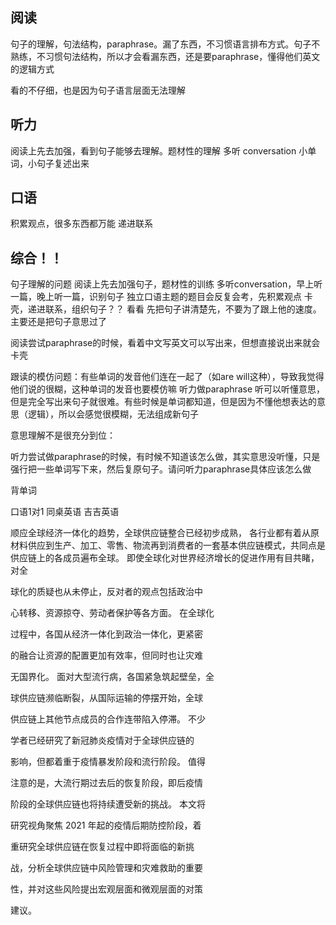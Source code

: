 
## 阅读
句子的理解，句法结构，paraphrase。漏了东西，不习惯语言排布方式。句子不熟练，不习惯句法结构，所以才会看漏东西，还是要paraphrase，懂得他们英文的逻辑方式

看的不仔细，也是因为句子语言层面无法理解

## 听力
阅读上先去加强，看到句子能够去理解。题材性的理解
多听 conversation 小单词，小句子复述出来

## 口语
积累观点，很多东西都万能 递进联系


## 综合！！ 
句子理解的问题
阅读上先去加强句子，题材性的训练
多听conversation，早上听一篇，晚上听一篇，识别句子
独立口语主题的题目会反复会考，先积累观点
卡壳，递进联系，组织句子？？ 看看
先把句子讲清楚先，不要为了跟上他的速度。主要还是把句子意思过了






阅读尝试paraphrase的时候，看着中文写英文可以写出来，但想直接说出来就会卡壳

跟读的模仿问题：有些单词的发音他们连在一起了（如are will这种），导致我觉得他们说的很糊，这种单词的发音也要模仿嘛
听力做paraphrase 听可以听懂意思，但是完全写出来句子就很难。有些时候是单词都知道，但是因为不懂他想表达的意思（逻辑），所以会感觉很模糊，无法组成新句子

意思理解不是很充分到位：


听力尝试做paraphrase的时候，有时候不知道该怎么做，其实意思没听懂，只是强行把一些单词写下来，然后复原句子。请问听力paraphrase具体应该怎么做


背单词


口语1对1 同桌英语 吉吉英语


顺应全球经济一体化的趋势，全球供应链整合已经初步成熟， 各行业都有着从原材料供应到生产、加工、零售、物流再到消费者的一套基本供应链模式，共同点是供应链上的各成员遍布全球。 即使全球化对世界经济增长的促进作用有目共睹，对全

球化的质疑也从未停止，反对者的观点包括政治中

心转移、资源掠夺、劳动者保护等各方面。 在全球化

过程中，各国从经济一体化到政治一体化，更紧密

的融合让资源的配置更加有效率，但同时也让灾难

无国界化。 面对大型流行病，各国紧急筑起壁垒，全

球供应链濒临断裂，从国际运输的停摆开始，全球

供应链上其他节点成员的合作连带陷入停滞。 不少

学者已经研究了新冠肺炎疫情对于全球供应链的

影响，但都着重于疫情暴发阶段和流行阶段。 值得

注意的是，大流行期过去后的恢复阶段，即后疫情

阶段的全球供应链也将持续遭受新的挑战。 本文将

研究视角聚焦 2021 年起的疫情后期防控阶段，着

重研究全球供应链在恢复过程中即将面临的新挑

战，分析全球供应链中风险管理和灾难救助的重要

性，并对这些风险提出宏观层面和微观层面的对策

建议。



